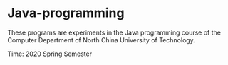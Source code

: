 # Java-programming
These programs are experiments in the Java programming course of the Computer Department of North China University of Technology.

Time: 2020 Spring Semester

